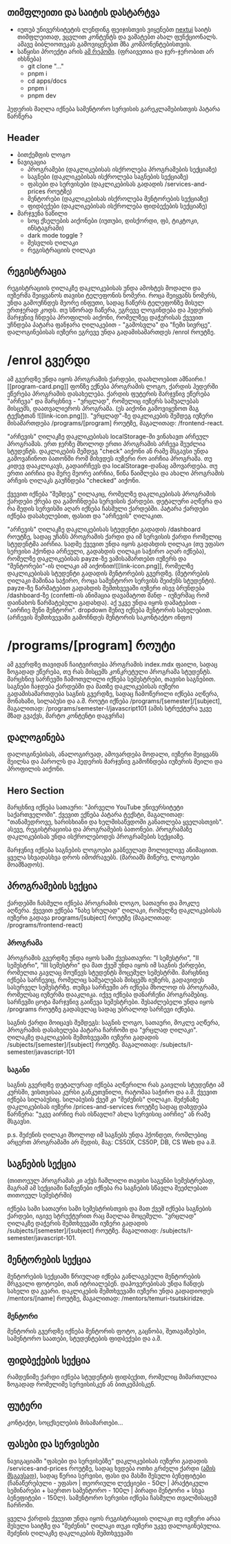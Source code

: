 ## თიმფლეითი და საიტის დასტარტვა

- იუთუბ უნივერსიტეტის ლენდინგ ფეიჯისთვის ვიყენებთ [nextui](https://nextui.org) საიტს თიმფლეითად, ვცვლით კონტენტს და ვამატებთ ახალ ფუნქციონალს. ამავე ბიბლიოთეკას გამოვიყენებთ მზა კომპონენტებისთვის.
- საწყისი პროექტი არის [ამ რეპოში](https://github.com/bitcamp-ge/universiteti.ge). (ფრაივეთია და ჯერ-ჯერობით არ იხსნება)
  - git clone "..."
  - pnpm i
  - cd apps/docs
  - pnpm i
  - pnpm dev

ჰედერის მაღლა იქნება სამენტორო სერვისის გარეკლამებისთვის პატარა წარწერა

## Header

- ბითქემფის ლოგო
- ნავიგაცია
  - პროგრამები (დაკლიკებისას ისქროლება პროგრამების სექციაზე)
  - საგნები (დაკლიკებისას ისქროლება საგნების სექციაზე)
  - ფასები და სერვისები (დაკლიკებისას გადადის /services-and-prices როუტზე)
  - მენტორები (დაკლიკებისას ისქროლება მენტორების სექციაზე)
  - ფიდბექები (დაკლიკებისას ისქროლება ფიდბექების სექციაზე)
- მარჯვენა ნაწილი
  - სოც ქსელების აიქონები (იუთუბი, დისქორდი, ფბ, ტიკტოკი, ინსტაგრამი)
  - dark mode toggle ?
  - შესვლის ღილაკი
  - რეგისტრაციის ღილაკი

## რეგისტრაცია

რეგისტრაციის ღილაკზე დაკლიკებისას უნდა ამოხტეს მოდალი და იუზერმა შეიყვანოს თავისი ტელეფონის ნომერი. როცა შეიყვანს ნომერს, უნდა გამოუჩნდეს მეორე ინფუთი, სადაც ჩაწერს ტელეფონზე მისულ ერთჯერად კოდს. თუ სწორად ჩაწერა, ეგრევე ლოგინდება და ჰედერის მარჯვნივ ჩნდება პროფილის აიქონი, რომელზეც დაჭერისას ქვევით უჩნდება პატარა ფანჯარა ღილაკებით - "გამოსვლა" და "ჩემი სივრცე". დალოგინებისას იუზერი ეგრევე უნდა გადამისამართდეს /enrol როუტზე.

# /enrol გვერდი

ამ გვერდზე უნდა იყოს პროგრამის ქარდები, დაახლოებით ამნაირი.![[program-card.png]]
ფონზე ექნება პროგრამის ლოგო, ქარდის ჰედერში ეწერება პროგრამის დასახელება. ქარდის ფუტერის მარჯვნივ ეწერება "არჩევა" და მარცხნივ - "ვრცლად", რომელიც იუზერს საშუალებას მისცემს, დაათვალიეროს პროგრამა. (ეს აიქონი გამოვიყენოთ მაგ ტექსტთან ![[link-icon.png]]). "ვრცლად"-ზე დაკლიკების შემდეგ იუზერი მისამართდება /programs/[program] როუტზე, მაგალითად: /frontend-react.

"არჩევის" ღილაკზე დაკლიკებისას localStorage-ში ვინახავთ არჩეულ პროგრამას. ერთ ჯერზე მხოლოდ ერთი პროგრამის არჩევა შეუძლია სტუდენტს. დაკლიკების შემდეგ "check" აიქონი ან რამე მსგავსი უნდა გამოვაჩინოთ ბათონში რომ მიხვდეს იუზერი რო აირჩია პროგრამა. თუ კიდევ დააკლიკავს, გადაირჩევს და localStorage-დანაც ამოვარდება. თუ ერთი აირჩია და მერე მეორე აირჩია, წინა წაიშლება და ახალი პროგრამის არჩვის ღილაკს გაუჩნდება "checked" აიქონი.

ქვევით იქნება "შემდეგ" ღილაკიც, რომელზე დაკლიკებისას პროგრამის ქარდები ქრება და გამოჩნდება სერვისის ქარდები. დეტალური აღწერა და რა შედის სერვისში აღარ იქნება ჩასმული ქარდებში. პატარა ქარდები იქნება დასახელებით, ფასით და "არჩევის" ღილაკით.

"არჩევის" ღილაკზე დაკლიკებისას სტუდენტი გადადის /dashboard როუტზე, სადაც უჩანს პროგრამის ქარდი და იმ სერვისის ქარდი რომელიც სტუდენტმა აირჩია. სადმე ქვევით უნდა იყოს გადახდის ღილაკი (თუ უფასო სერვისი ჰქონდა არჩეული, გადახდის ღილაკი საჭირო აღარ იქნება), რომელზე დაკლიკებისას payze-ზე ვამისამართებთ იუზერს და "მენტორები"-ის ღილაკი ამ აიქონით![[link-icon.png]], რომელზე დაკლიკებისას სტუდენტი გადადის მენტორების გვერდზე. (მეტორების ღილაკი მაშინაა საჭირო, როცა სამენტორო სერვისს შეიძენს სტუდენტი). payze-ზე წარმატებით გადახდის შემთხვევაში იუზერი ისევ ბრუნდება /dashboard-ზე (confetti-ის ანიმაცია დავამატოთ მანდ - იუზერმაც რომ დაინახოს წარმატებული გადახდა). აქ უკვე უნდა იყოს დამატებით - "აირჩიე შენი მენტორი". dropdown მენიუ იქნება მენტორის სახელებით. (არჩევის შემთხვევაში გამოჩნდეს მენტორის საკონტაქტო ინფო)

# /programs/[program] როუტი

ამ გვერდზე თავიდან ჩაიტვირთება პროგრამის index.mdx ფაილი, სადაც ზოგადად ეწერება, თუ რას მისცემს კონკრეტული პროგრამა სტუდენტს. მარცხნივ სარჩევში ჩამოთვლილი იქნება სემესტრები, თავისი საგნებით. საგნები ჩაჯდება ქარდებში და მათზე დაკლიკებისას იუზერი გადამისამართდება საგნის გვერდზე, სადაც ჩამოწერილი იქნება აღწერა, მონახაზი, სილაბუსი და ა.შ. როუტი იქნება /programs/[semester]/[subject], მაგალითად: /programs/semester-I/javascript101 (ამის სტრუქტურა უკვე მზად გვაქვს, მარტო კონტენტი დაგვრჩა)

## დალოგინება

დალოგინებისას, ანალოგირუად, ამოვარდება მოდალი, იუზერი შეიყვანს მეილსა და პაროლს და ჰედერის მარჯვნივ გამოჩნდება იუზერის მეილი და პროფილის აიქონი.

## Hero Section

მარცხნივ იქნება სათაური: "პირველი YouTube უნივერსიტეტი საქართველოში". ქვევით ექნება პატარა ტექსტი, მაგალითად: "თანამედროვე, ხარისხიანი და ხელმისაწვდომი განათლება ყველასთვის". ასევე, რეგისტრაციისა და პროგრამების ბათონები. პროგრამაზე დაკლიკებისას უნდა ისქროლებოდეს პროგრამების სექციაზე.

მარჯვნივ იქნება საგნების ლოგოები გაბნეულად მოლივლივე ანიმაციით. ყველა სხვადასხვა დროს იმოძრავებს. (მარიამს მიწერე, ლოგოები მოამზადოს).

## პროგრამების სექცია

ქარდებში ჩასმული იქნება პროგრამის ლოგო, სათაური და მოკლე აღწერა. ქვევით ექნება "ნახე სრულად" ღილაკი, რომელზე დაკლიკებისას იუზერი გადავა programs/[subject] როუტზე (მაგალითად: /programs/frontend-react)

### პროგრამა

პროგრამის გვერდზე უნდა იყოს სამი ქვესათაური: "I სემესტრი", "II სემესტრი", "III სემესტრი" და მათ ქვეშ უნდა იყოს იმ საგნის ქარდები, რომელთა გავლაც მოუწევს სტუდენტს მოცემულ სემესტრში. მარცხნივ იქნება სარჩევიც, რომელიც საშუალებას მისცემს იუზერს, გადავიდეს სასურველ სემესტრზე. თუმცა სარჩევში არ იქნება მხოლოდ ის პროგრამა, რომელსაც იუზერმა დააკლიკა. იქვე იქნება დანარჩენი პროგრამებიც. სარჩევში ცოტა მარჯვნივ გაიწევა სემესტრები. შესაძლებელი უნდა იყოს /programs როუტზე გადასვლაც სადაც უბრალოდ სარჩევი იქნება.

საგნის ქარდი მოიცავს შემდეგს: საგნის ლოგო, სათაური, მოკლე აღწერა, პროგრამის დასახელება პატარა ჩარჩოში და "ვრცლად ღილაკი". ღილაკზე დაკლიკების შემთხვევაში იუზერი გადადის /subjects/[semester]/[subject] როუტზე. მაგალითად: /subjects/I-semester/javascript-101

### საგანი

საგნის გვერდზე დეტალურად იქნება აღწერილი რას გაივლის სტუდენტი ამ კურსში, ვისთვისაა კურსი განკუთვნილი, რატომაა საჭირო და ა.შ. ქვევით იქნება სილაბუსიც. სილაბუსის ქვეშ კი "შეძენის" ღილაკი. შეძენაზე დაკლიკებისას იუზერი /prices-and-services როუტზე სადაც დახვდება წარწერა: "უკვე აირჩიე რას ისწავლი? ახლა სერვისიც აირჩიე" ან რამე მსგავსი.

p.s. შეძენის ღილაკი მხოლოდ იმ საგნებს უნდა ჰქონდეთ, რომლებიც არცერთ პროგრამაში არ შედის, მაგ: CS50X, CS50P, DB, CS Web და ა.შ.

## საგნების სექცია

(თითოეულ პროგრამას კი აქვს ჩაშლილი თავისი საგენბი სემესტრებად, მაგრამ ამ სექციაში ნაჩვენები იქნება რა საგნების სწავლა შეეძლებათ თითოეულ სემესტრში)

იქნება სამი სათაური სამი სემესტრისთვის და მათ ქვეშ იქნება საგნების ქარდები, იგივე სტრუქტურით რაც მაღლაა მოცემული. "ვრცლად" ღილაკზე დაჭერის შემთხვევაში იუზერი გადადის /subjects/[semester]/[subject] როუტზე. მაგალითად: /subjects/I-semester/javascript-101.

## მენტორების სექცია

მენტორების სექციაში წრიულად იქნება განლაგებული მენტორების მრგვალი ფოტოები, თან იტრიალებენ. დაჰოვერებისას უნდა ჩანდეს სახელი და გვარი. დაკლიკების შემთხვევაში იუზერი უნდა გადადიოდეს /mentors/[name] როუტზე, მაგალითად: /mentors/temuri-tsutskiridze.

### მენტორი

მენტორის გვერდზე იქნება მენტორის ფოტო, გაცნობა, შეთავაზებები, სამენტორო საათები, სტუდენტების ფიდბექები და ა.შ.

## ფიდბექების სექცია

რამდენიმე ქარდი იქნება სტუდენტის ფიდბექით, რომელიც მიმართულია ზოგადად რომელიმე სერვისისკენ ან ბითკემპისკენ.

## ფუტერი

კონტაქტი, სოცქსელების მისამართები...

## ფასები და სერვისები

ნავიგაციაში "ფასები და სერვისებზე" დაკლიკებისას იუზერი გადადის /services-and-prices როუტზე, სადაც ხვდება ოთხი გრძელი ქარდი ([ამის მსგავსად](https://www.bitcamp.ge/servisebi-da-fasebi)), სადაც წერია სერვისი, ფასი და მასში შესული ბენეფიტები (ჩანაწერებული - უფასო | თეორიული ლექციები - 50ლ | პრაქტიკული სემინარები + საერთო სამენტორო - 100ლ | პირადი მენტორი + სხვა ბენეფიტები - 150ლ). სამენტორო სერვისი იქნება ჩასმული თვალშისაცემ ჩარჩოში.

ყველა ქარდის ქვევით უნდა იყოს რეგისტრაციის ღილაკი თუ იუზერი არაა შესული საიტზე და "შეძენის" ღილაკი თუკი იუზერი უკვე დალოგინებულია. შეძენის ღილაკზე დაკლიკების შემთხვევაში
